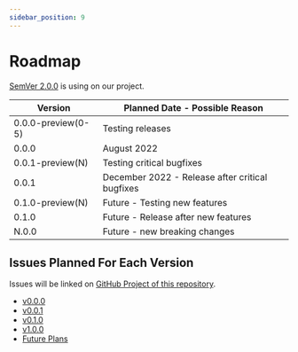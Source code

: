 ```yaml
---
sidebar_position: 9
---
```


# Roadmap

[SemVer 2.0.0](https://semver.org/spec/v2.0.0.html) is using on our project.

| Version             | Planned Date - Possible Reason                  |
|---------------------|-------------------------------------------------|
| 0.0.0-preview(0-5)  | Testing releases                                |
| 0.0.0               | August 2022                                     |
| 0.0.1-preview(N)    | Testing critical bugfixes                       |
| 0.0.1               | December 2022 - Release after critical bugfixes |
| 0.1.0-preview(N)    | Future - Testing new features                   |
| 0.1.0               | Future - Release after new features             |
| N.0.0               | Future - new breaking changes                   |

## Issues Planned For Each Version

Issues will be linked on [GitHub Project of this repository](https://github.com/photo-cli/photo-cli/projects).

- [v0.0.0](https://github.com/photo-cli/photo-cli/projects/1)
- [v0.0.1](https://github.com/photo-cli/photo-cli/projects/3)
- [v0.1.0](https://github.com/photo-cli/photo-cli/projects/5)
- [v1.0.0](https://github.com/photo-cli/photo-cli/projects/6)
- [Future Plans](https://github.com/photo-cli/photo-cli/projects/2)